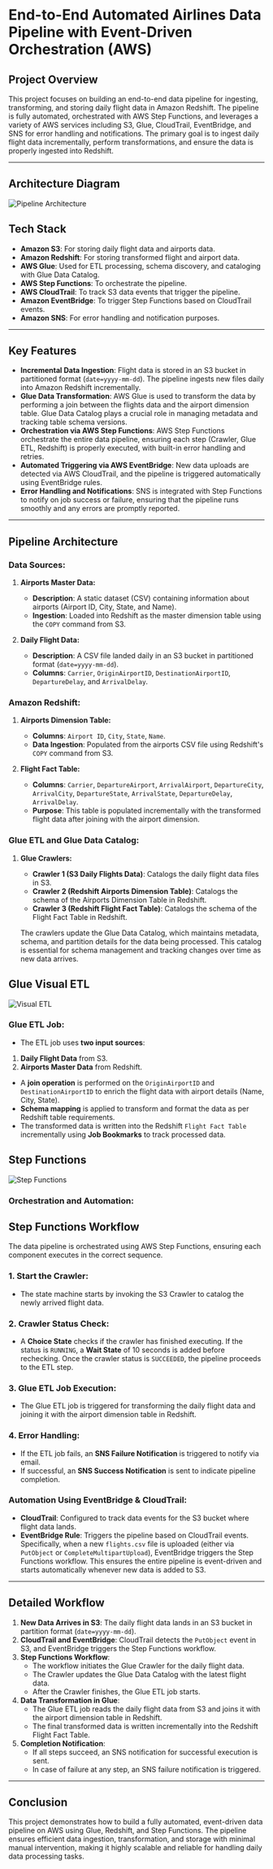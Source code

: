 # **End-to-End Automated Airlines Data Pipeline with Event-Driven Orchestration (AWS)**

## **Project Overview**
This project focuses on building an end-to-end data pipeline for ingesting, transforming, and storing daily flight data in Amazon Redshift. The pipeline is fully automated, orchestrated with AWS Step Functions, and leverages a variety of AWS services including S3, Glue, CloudTrail, EventBridge, and SNS for error handling and notifications. The primary goal is to ingest daily flight data incrementally, perform transformations, and ensure the data is properly ingested into Redshift.

---

## Architecture Diagram
![Pipeline Architecture](Architecture_Diagram.jpeg)

## **Tech Stack**
- **Amazon S3**: For storing daily flight data and airports data.
- **Amazon Redshift**: For storing transformed flight and airport data.
- **AWS Glue**: Used for ETL processing, schema discovery, and cataloging with Glue Data Catalog.
- **AWS Step Functions**: To orchestrate the pipeline.
- **AWS CloudTrail**: To track S3 data events that trigger the pipeline.
- **Amazon EventBridge**: To trigger Step Functions based on CloudTrail events.
- **Amazon SNS**: For error handling and notification purposes.

---

## **Key Features**
- **Incremental Data Ingestion**: Flight data is stored in an S3 bucket in partitioned format (`date=yyyy-mm-dd`). The pipeline ingests new files daily into Amazon Redshift incrementally.
- **Glue Data Transformation**: AWS Glue is used to transform the data by performing a join between the flights data and the airport dimension table. Glue Data Catalog plays a crucial role in managing metadata and tracking table schema versions.
- **Orchestration via AWS Step Functions**: AWS Step Functions orchestrate the entire data pipeline, ensuring each step (Crawler, Glue ETL, Redshift) is properly executed, with built-in error handling and retries.
- **Automated Triggering via AWS EventBridge**: New data uploads are detected via AWS CloudTrail, and the pipeline is triggered automatically using EventBridge rules.
- **Error Handling and Notifications**: SNS is integrated with Step Functions to notify on job success or failure, ensuring that the pipeline runs smoothly and any errors are promptly reported.

---

## **Pipeline Architecture**

### **Data Sources:**
1. **Airports Master Data:**
   - **Description**: A static dataset (CSV) containing information about airports (Airport ID, City, State, and Name).
   - **Ingestion**: Loaded into Redshift as the master dimension table using the `COPY` command from S3.

2. **Daily Flight Data:**
   - **Description**: A CSV file landed daily in an S3 bucket in partitioned format (`date=yyyy-mm-dd`).
   - **Columns**: `Carrier`, `OriginAirportID`, `DestinationAirportID`, `DepartureDelay`, and `ArrivalDelay`.

### **Amazon Redshift:**
1. **Airports Dimension Table:**
   - **Columns**: `Airport ID`, `City`, `State`, `Name`.
   - **Data Ingestion**: Populated from the airports CSV file using Redshift's `COPY` command from S3.

2. **Flight Fact Table:**
   - **Columns**: `Carrier`, `DepartureAirport`, `ArrivalAirport`, `DepartureCity`, `ArrivalCity`, `DepartureState`, `ArrivalState`, `DepartureDelay`, `ArrivalDelay`.
   - **Purpose**: This table is populated incrementally with the transformed flight data after joining with the airport dimension.

### **Glue ETL and Glue Data Catalog:**
1. **Glue Crawlers:**
   - **Crawler 1 (S3 Daily Flights Data)**: Catalogs the daily flight data files in S3.
   - **Crawler 2 (Redshift Airports Dimension Table)**: Catalogs the schema of the Airports Dimension Table in Redshift.
   - **Crawler 3 (Redshift Flight Fact Table)**: Catalogs the schema of the Flight Fact Table in Redshift.

   The crawlers update the Glue Data Catalog, which maintains metadata, schema, and partition details for the data being processed. This catalog is essential for schema management and tracking         changes over time as new data arrives.

## Glue Visual ETL
![Visual ETL](Glue_Visual_ETL.JPG)

### **Glue ETL Job:**
   - The ETL job uses **two input sources**:
   1. **Daily Flight Data** from S3.
   2. **Airports Master Data** from Redshift.
   - A **join operation** is performed on the `OriginAirportID` and `DestinationAirportID` to enrich the flight data with airport details (Name, City, State).
   - **Schema mapping** is applied to transform and format the data as per Redshift table requirements.
   - The transformed data is written into the Redshift `Flight Fact Table` incrementally using **Job Bookmarks** to track processed data.

## Step Functions 
![Step Functions](Step_Functions.JPG)

### **Orchestration and Automation:**
## **Step Functions Workflow**

The data pipeline is orchestrated using AWS Step Functions, ensuring each component executes in the correct sequence.

### 1. **Start the Crawler:**
   - The state machine starts by invoking the S3 Crawler to catalog the newly arrived flight data.

### 2. **Crawler Status Check:**
   - A **Choice State** checks if the crawler has finished executing. If the status is `RUNNING`, a **Wait State** of 10 seconds is added before rechecking.  Once the crawler status is `SUCCEEDED`, the pipeline proceeds to the ETL step.

### 3. **Glue ETL Job Execution:**
   - The Glue ETL job is triggered for transforming the daily flight data and joining it with the airport dimension table in Redshift.

### 4. **Error Handling:**
   - If the ETL job fails, an **SNS Failure Notification** is triggered to notify via email.
   - If successful, an **SNS Success Notification** is sent to indicate pipeline completion.


### **Automation Using EventBridge & CloudTrail:**
   - **CloudTrail**: Configured to track data events for the S3 bucket where flight data lands.
   - **EventBridge Rule**: Triggers the pipeline based on CloudTrail events. Specifically, when a new `flights.csv` file is uploaded (either via `PutObject` or `CompleteMultipartUpload`), EventBridge triggers the Step Functions workflow. This ensures the entire pipeline is event-driven and starts automatically whenever new data is added to S3.

---

## **Detailed Workflow**
1. **New Data Arrives in S3**: The daily flight data lands in an S3 bucket in partition format (`date=yyyy-mm-dd`).
2. **CloudTrail and EventBridge**: CloudTrail detects the `PutObject` event in S3, and EventBridge triggers the Step Functions workflow.
3. **Step Functions Workflow**:
   - The workflow initiates the Glue Crawler for the daily flight data.
   - The Crawler updates the Glue Data Catalog with the latest flight data.
   - After the Crawler finishes, the Glue ETL job starts.
4. **Data Transformation in Glue**:
   - The Glue ETL job reads the daily flight data from S3 and joins it with the airport dimension table in Redshift.
   - The final transformed data is written incrementally into the Redshift Flight Fact Table.
5. **Completion Notification**:
   - If all steps succeed, an SNS notification for successful execution is sent.
   - In case of failure at any step, an SNS failure notification is triggered.

---

## **Conclusion**
This project demonstrates how to build a fully automated, event-driven data pipeline on AWS using Glue, Redshift, and Step Functions. The pipeline ensures efficient data ingestion, transformation, and storage with minimal manual intervention, making it highly scalable and reliable for handling daily data processing tasks.

